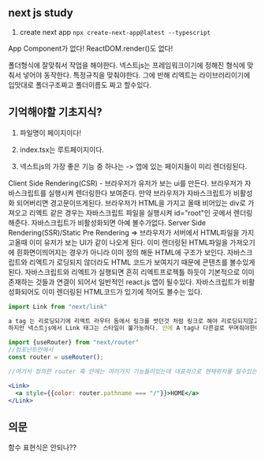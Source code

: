 ## next js study

1. create next app 
`npx create-next-app@latest --typescript`




App Component가 없다!
ReactDOM.render()도 없다!


폴더형식에 잘맞춰서 작업을 해야한다. 넥스트js는 프레임워크이기에 정해진 형식에 맞춰서 넣어야 동작한다. 특정규칙을 맞춰야한다.
그에 반해 리엑트는 라이브러리이기에 입맛대로 폴더구조짜고 폴더이름도 짜고 할수있다.

## 기억해야할 기초지식?

1. 파일명이 페이지이다!

2. index.tsx는 루트페이지이다.

3. 넥스트js의 가장 좋은 기능 중 하나는 -> 앱에 있는 페이지들이 미리 렌더링된다.


Client Side Rendering(CSR) - 브라우저가 유저가 보는 ui를 만든다. 브라우저가 자바스크립트를 실행시켜 렌더링한다 보여준다. 만약 브라우저가 자바스크립트가 비활성화 되어버리면 경고문이뜨게된다. 브라우저가 HTML을 가지고 올때 비어있는 div로 가져오고 리엑트 같은 경우는 자바스크립트 파일을 실행시켜 id="root"인 곳에서 렌더링해준다. 자바스크립트가 비활성화되면 아예 볼수가없다.
Server Side Rendering(SSR)/Static Pre Rendering => 브라우저가 서버에서 HTML파일을 가지고올때 이미 유저가 보는 UI가 같이 나오게 된다. 이미 렌더링된 HTML파일을 가져오기에 흰화면이띄어지는 경우가 아니라 이미 정의 해둔 HTML에 구조가 보인다. 자바스크립트와 리엑트가 로딩되지 않더라도 HTML 코드가 보여지기 때문에 콘텐츠를 볼수있게 된다. 자바스크립트와 리엑트가 실행되면 흔히 리엑트프로젝틀 하듯이 기본적으로 이미 존재하는 것들과 연결이 되어서 일반적인 react.js 앱이 될수있다. 자바스크립트가 비활성화되어도 이미 렌더링된 HTML코드가 있기에 적어도 볼수는 있다.

```jsx
import Link from "next/link"

a tag 는 리로딩되기에 리엑트 라우터 돔에서 링크를 썻던것 처럼 링크로 해야 리로딩되지않고 빠르게 볼수있다.
하지만 넥스트js에서 Link 태그는 스타일이 불가능하다. 안에 A tag나 다른걸로 꾸며줘야한다. classname도 사용불가.
```

```jsx
import {useRouter} from "next/router"
//컴포넌트안에서
const router = useRouter();

//여기서 정의한 router 훅 안에는 여러가지 기능들이있는데 대표적으로 현재위치를 알수있는 pathname이라는 것도있다.

<Link>
  <a style={{color: router.pathname === "/"}}>HOME</a>
</Link>


```

## 의문
함수 표현식은 안되나??